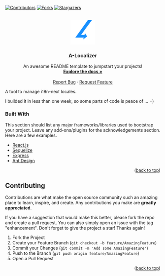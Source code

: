 <div id="top"></div>

[![Contributors][contributors-shield]][contributors-url]
[![Forks][forks-shield]][forks-url]
[![Stargazers][stars-shield]][stars-url]

<br />
<div align="center">
  <a href="https://github.com/othneildrew/Best-README-Template">
    <img src="client/src/assets/images/logo.svg" alt="Logo" width="80" height="80">
  </a>

  <h3 align="center">A-Localizer</h3>

  <p align="center">
    An awesome README template to jumpstart your projects!
    <br />
    <a href="https://github.com/jokopain/a-localizer"><strong>Explore the docs »</strong></a>
    <br />
    <br />
    <!-- <a href="https://github.com/jokopain/a-localizer">View Demo</a> 
    ·-->
    <a href="https://github.com/jokopain/a-localize/issues">Report Bug</a>
    ·
    <a href="https://github.com/jokopain/a-localizer/issues">Request Feature</a>
  </p>
</div>

A tool to manage i18n-next locales.

I builded it in less than one week, so some parts of code is peace of ... =) 

### Built With

This section should list any major frameworks/libraries used to bootstrap your project. Leave any add-ons/plugins for the acknowledgements section. Here are a few examples.

* [React.js](https://reactjs.org/)
* [Sequelize](https://sequelize.org/)
* [Express](https://expressjs.com/)
* [Ant Design](https://ant.design/)

<p align="right">(<a href="#top">back to top</a>)</p>

<!-- CONTRIBUTING -->
## Contributing

Contributions are what make the open source community such an amazing place to learn, inspire, and create. Any contributions you make are **greatly appreciated**.

If you have a suggestion that would make this better, please fork the repo and create a pull request. You can also simply open an issue with the tag "enhancement".
Don't forget to give the project a star! Thanks again!

1. Fork the Project
2. Create your Feature Branch (`git checkout -b feature/AmazingFeature`)
3. Commit your Changes (`git commit -m 'Add some AmazingFeature'`)
4. Push to the Branch (`git push origin feature/AmazingFeature`)
5. Open a Pull Request

<p align="right">(<a href="#top">back to top</a>)</p>

[contributors-shield]: https://img.shields.io/github/contributors/jokopain/a-localizer.svg?style=for-the-badge
[contributors-url]: https://github.com/jokopain/a-localizer/graphs/contributors
[forks-shield]: https://img.shields.io/github/forks/jokopain/a-localizer.svg?style=for-the-badge
[forks-url]: https://github.com/jokopain/a-localizer/network/members
[stars-shield]: https://img.shields.io/github/stars/jokopain/a-localizer.svg?style=for-the-badge
[stars-url]: https://github.com/jokopain/a-localizer/stargazers
